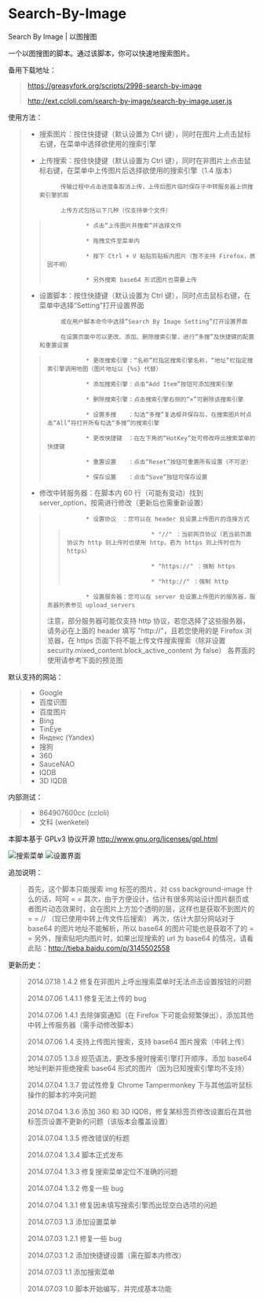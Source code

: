 Search-By-Image
===============

Search By Image | 以图搜图

一个以图搜图的脚本。通过该脚本，你可以快速地搜索图片。

备用下载地址：
> https://greasyfork.org/scripts/2998-search-by-image
> 
> http://ext.ccloli.com/search-by-image/search-by-image.user.js

使用方法：
> * 搜索图片：按住快捷键（默认设置为 Ctrl 键），同时在图片上点击鼠标右键，在菜单中选择欲使用的搜索引擎
> 
> * 上传搜索：按住快捷键（默认设置为 Ctrl 键），同时在非图片上点击鼠标右键，在菜单中上传图片后选择欲使用的搜索引擎（1.4 版本）
> 
>             传输过程中点击进度条取消上传，上传后图片临时保存于中转服务器上供搜索引擎抓取
> 
>             上传方式包括以下几种（仅支持单个文件）
> 
> >                * 点击“上传图片并搜索”并选择文件
> > 
> >                * 拖拽文件至菜单内
> > 
> >                * 按下 Ctrl + V 粘贴剪贴板内图片（暂不支持 Firefox，原因不明）
> > 
> >                * 另外搜索 base64 形式图片也需要上传
> 
> * 设置脚本：按住快捷键（默认设置为 Ctrl 键），同时点击鼠标右键，在菜单中选择“Setting”打开设置界面
> 
>             或在用户脚本命令中选择“Search By Image Setting”打开设置界面
> 
>             在设置页面中可以更改、添加、删除搜索引擎，进行“多搜”及快捷键的配置和重置设置
> 
> >                * 更改搜索引擎：“名称”栏指定搜索引擎名称，“地址”栏指定搜索引擎调用地图（图片地址以 {%s} 代替）
> > 
> >                * 添加搜索引擎：点击“Add Item”按钮可添加搜索引擎
> > 
> >                * 删除搜索引擎：点击搜索引擎右侧的“×”可删除该搜索引擎
> > 
> >                * 设置多搜　　：勾选“多搜”复选框并保存后，在搜索图片时点击“All”将打开所有勾选“多搜”的搜索引擎
> > 
> >                * 更改快捷键　：在左下角的“HotKey”处可修改呼出搜索菜单的快捷键
> > 
> >                * 重置设置　　：点击“Reset”按钮可重置所有设置（不可逆）
> > 
> >                * 保存设置　　：点击“Save”按钮可保存设置
> 
> * 修改中转服务器：在脚本内 60 行（可能有变动）找到 server_option，按需进行修改（更新后也需重新设置）
> 
> >                * 设置协议　：您可以在 header 处设置上传图片的连接方式
> > 
> > >                             * "//" ：当前网页协议（若当前页面协议为 http 则上传时也使用 http，若为 https 则上传时也为 https）
> > > 
> > >                             * "https://" ：强制 https
> > > 
> > >                             * "http://" ：强制 http
> >
> >                * 设置服务器：您可以在 server 处设置上传图片的服务器，服务器列表参见 upload_servers
> > 
> >  注意，部分服务器可能仅支持 http 协议，若您选择了这些服务器，请务必在上面的 header 填写 "http://"，且若您使用的是 Firefox 浏览器，在 https 页面下将不能上传文件搜索搜索（除非设置 security.mixed_content.block_active_content 为 false）
> 各界面的使用请参考下面的预览图

默认支持的网站：
> * Google
> * 百度识图
> * 百度图片
> * Bing
> * TinEye
> * Яндекс (Yandex)
> * 搜狗
> * 360
> * SauceNAO
> * IQDB
> * 3D IQDB

内部测试：
> * 864907600cc (ccloli)
> * 文科 (wenketel)

本脚本基于 GPLv3 协议开源 http://www.gnu.org/licenses/gpl.html‎

![搜索菜单](https://cloud.githubusercontent.com/assets/8115912/3623778/b6d76498-0e53-11e4-96a0-09488c053e44.png)
![设置界面](https://cloud.githubusercontent.com/assets/8115912/3623779/b734b490-0e53-11e4-9250-66707699db6e.png)

追加说明：
> 首先，这个脚本只能搜索 img 标签的图片，对 css background-image 什么的话，呵呵 = =
> 其次，由于方便设计，估计有很多网站设计图片翻页或者图片动态效果时，会在图片上方加个透明的层，这样也是获取不到图片的 = =
> // （现已使用中转上传文件后搜索） 再次，估计大部分网站对于 base64 的图片地址不能解析，所以 base64 的图片可能也是获取不了的 = =
> 另外，搜索贴吧内图片时，如果出现搜索的 url 为 base64 的情况，请看此贴：http://tieba.baidu.com/p/3145502558

更新历史： 
> 2014.07.18 1.4.2 修复在非图片上呼出搜索菜单时无法点击设置按钮的问题
> 
> 2014.07.06 1.4.1.1 修复无法上传的 bug
> 
> 2014.07.06 1.4.1 去除弹窗通知（在 Firefox 下可能会频繁弹出），添加其他中转上传服务器（需手动修改脚本）
> 
> 2014.07.06 1.4 支持上传图片搜索，支持 base64 图片搜索（中转上传）
> 
> 2014.07.05 1.3.8 规范语法，更改多搜时搜索引擎打开顺序，添加 base64 地址判断并拒绝搜索 base64 形式的图片（因为已知搜索引擎均不支持）
> 
> 2014.07.04 1.3.7 尝试性修复 Chrome Tampermonkey 下与其他监听鼠标操作的脚本的冲突问题
> 
> 2014.07.04 1.3.6 添加 360 和 3D IQDB，修复某标签页修改设置后在其他标签页设置不更新的问题（该版本会覆盖设置）
> 
> 2014.07.04 1.3.5 修改错误的标题
> 
> 2014.07.04 1.3.4 脚本正式发布
> 
> 2014.07.04 1.3.3 修复搜索菜单定位不准确的问题
> 
> 2014.07.04 1.3.2 修复一些 bug
> 
> 2014.07.04 1.3.1 修复因未填写搜索引擎而出现空白选项的问题
> 
> 2014.07.03 1.3 添加设置菜单
> 
> 2014.07.03 1.2.1 修复一些 bug
> 
> 2014.07.03 1.2 添加快捷键设置（需在脚本内修改）
> 
> 2014.07.03 1.1 添加搜索菜单
> 
> 2014.07.03 1.0 脚本开始编写，并完成基本功能